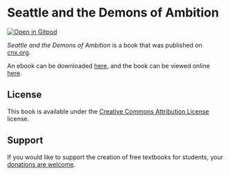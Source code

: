 # Seattle and the Demons of Ambition

[![Open in Gitpod](https://gitpod.io/button/open-in-gitpod.svg)](https://gitpod.io/from-referrer/)

_Seattle and the Demons of Ambition_ is a book that was published on [cnx.org](https://cnx.org/).

An ebook can be downloaded [here](https://github.com/cnx-user-books/cnxbook-seattle-and-the-demons-of-ambition/releases/latest), and the book can be viewed online [here](https://github.com/cnx-user-books/cnxbook-seattle-and-the-demons-of-ambition/releases/latest).

## License
This book is available under the [Creative Commons Attribution License](./LICENSE) license.

## Support
If you would like to support the creation of free textbooks for students, your [donations are welcome](https://riceconnect.rice.edu/donation/support-openstax-banner).
